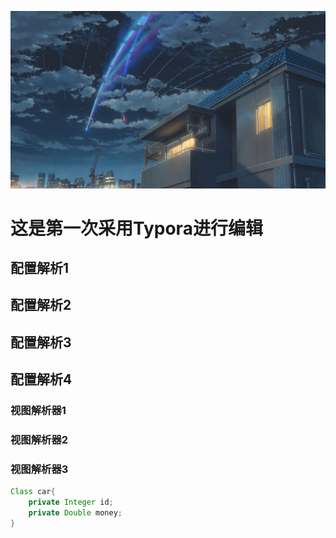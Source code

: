 ![yourname](images/yourname.jpg)

# 这是第一次采用Typora进行编辑

## 配置解析1

## 配置解析2

## 配置解析3

## 配置解析4

### 视图解析器1

### 视图解析器2

### 视图解析器3

```java
Class car{
    private Integer id;
    private Double money;
}
```



